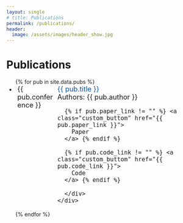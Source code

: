 ```yaml
---
layout: single
# title: Publications
permalink: /publications/
header:
  image: /assets/images/header_show.jpg
---
```


<h1 class="custom_title"> Publications </h1>

<ul>
{% for pub in site.data.pubs %}
  <li>
    <div style="display:flex; font-size:18px">
      <div style="display:block; width: 15%; margin-right: 5px; margin-left: 5px; min-width:100px">{{ pub.conference }}</div> 
      <div style="display:block; width: 85%;">
        <span style="color: #0c53a5">{{ pub.title }} </span> <br/> 
        Authors: {{ pub.author }}

      {% if pub.paper_link != "" %} <a class="custom_buttom" href="{{ pub.paper_link }}">
        Paper
      </a> {% endif %}

      {% if pub.code_link != "" %} <a class="custom_buttom" href="{{ pub.code_link }}">
        Code
      </a> {% endif %}

      </div>
    </div>
    
  </li>
{% endfor %}
</ul>